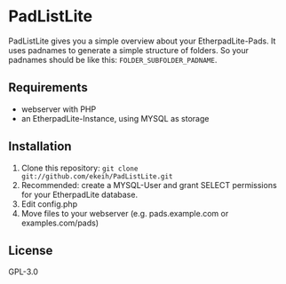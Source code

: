 PadListLite
===========

PadListLite gives you a simple overview about your EtherpadLite-Pads. It uses padnames to generate a simple structure of folders. So your padnames should be like this: `FOLDER_SUBFOLDER_PADNAME`.

## Requirements
* webserver with PHP
* an EtherpadLite-Instance, using MYSQL as storage

## Installation

1. Clone this repository: `git clone git://github.com/ekeih/PadListLite.git`
2. Recommended: create a MYSQL-User and grant SELECT permissions for your EtherpadLite database.
3. Edit config.php
4. Move files to your webserver (e.g. pads.example.com or examples.com/pads)

## License
GPL-3.0

